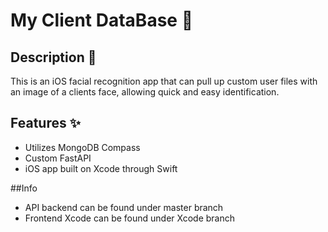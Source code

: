 # My Client DataBase 🚀

## Description 📌
This is an iOS facial recognition app that can pull up custom user files with an image of a clients face, allowing quick and easy identification.

## Features ✨
- Utilizes MongoDB Compass
- Custom FastAPI
- iOS app built on Xcode through Swift

  
##Info
- API backend can be found under master branch
- Frontend Xcode can be found under Xcode branch
